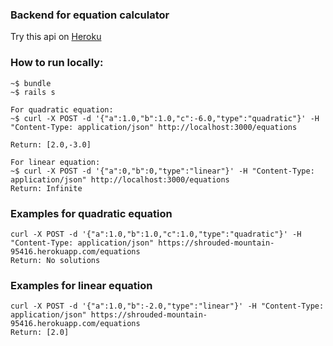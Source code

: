 ### Backend for equation calculator

Try this api on [Heroku](https://shrouded-mountain-95416.herokuapp.com/)

### How to run locally:

```
~$ bundle
~$ rails s

For quadratic equation:
~$ curl -X POST -d '{"a":1.0,"b":1.0,"c":-6.0,"type":"quadratic"}' -H "Content-Type: application/json" http://localhost:3000/equations

Return: [2.0,-3.0]

For linear equation:
~$ curl -X POST -d '{"a":0,"b":0,"type":"linear"}' -H "Content-Type: application/json" http://localhost:3000/equations
Return: Infinite
```
### Examples for quadratic equation

```
curl -X POST -d '{"a":1.0,"b":1.0,"c":1.0,"type":"quadratic"}' -H "Content-Type: application/json" https://shrouded-mountain-95416.herokuapp.com/equations
Return: No solutions
```
### Examples for linear equation

```
curl -X POST -d '{"a":1.0,"b":-2.0,"type":"linear"}' -H "Content-Type: application/json" https://shrouded-mountain-95416.herokuapp.com/equations
Return: [2.0]
```
